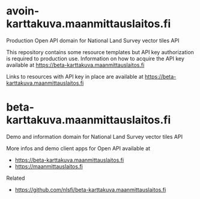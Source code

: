 # avoin-karttakuva.maanmittauslaitos.fi

Production Open API domain for National Land Survey vector tiles API

This repository contains some resource templates but API key authorization is required to production use.
Information on how to acquire the API key available at <https://beta-karttakuva.maanmittauslaitos.fi> 

Links to resources with API key in place are available at <https://beta-karttakuva.maanmittauslaitos.fi> 




# beta-karttakuva.maanmittauslaitos.fi

Demo and information domain for National Land Survey vector tiles API

More infos and demo client apps for Open API available at 

- <https://beta-karttakuva.maanmittauslaitos.fi> 
- <https://maanmittauslaitos.fi>

Related

- <https://github.com/nlsfi/beta-karttakuva.maanmittauslaitos.fi>
